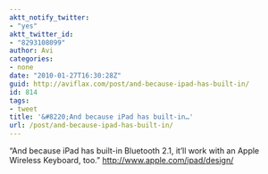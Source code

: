 ```yaml
---
aktt_notify_twitter:
- "yes"
aktt_twitter_id:
- "8293108099"
author: Avi
categories:
- none
date: "2010-01-27T16:30:28Z"
guid: http://aviflax.com/post/and-because-ipad-has-built-in/
id: 814
tags:
- tweet
title: '&#8220;And because iPad has built-in…'
url: /post/and-because-ipad-has-built-in/
---
```

&#8220;And because iPad has built-in Bluetooth 2.1, it’ll work with an Apple Wireless Keyboard, too.&#8221; <a href="http://www.apple.com/ipad/design/" rel="nofollow">http://www.apple.com/ipad/design/</a>